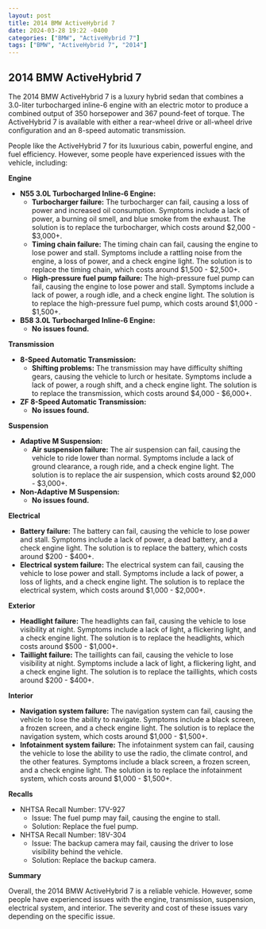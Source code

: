 ```yaml
---
layout: post
title: 2014 BMW ActiveHybrid 7
date: 2024-03-28 19:22 -0400
categories: ["BMW", "ActiveHybrid 7"]
tags: ["BMW", "ActiveHybrid 7", "2014"]
---
```

## 2014 BMW ActiveHybrid 7

The 2014 BMW ActiveHybrid 7 is a luxury hybrid sedan that combines a 3.0-liter turbocharged inline-6 engine with an electric motor to produce a combined output of 350 horsepower and 367 pound-feet of torque. The ActiveHybrid 7 is available with either a rear-wheel drive or all-wheel drive configuration and an 8-speed automatic transmission.

People like the ActiveHybrid 7 for its luxurious cabin, powerful engine, and fuel efficiency. However, some people have experienced issues with the vehicle, including:

**Engine**
- **N55 3.0L Turbocharged Inline-6 Engine:**
  - **Turbocharger failure:** The turbocharger can fail, causing a loss of power and increased oil consumption. Symptoms include a lack of power, a burning oil smell, and blue smoke from the exhaust. The solution is to replace the turbocharger, which costs around $2,000 - $3,000+.
  - **Timing chain failure:** The timing chain can fail, causing the engine to lose power and stall. Symptoms include a rattling noise from the engine, a loss of power, and a check engine light. The solution is to replace the timing chain, which costs around $1,500 - $2,500+.
  - **High-pressure fuel pump failure:** The high-pressure fuel pump can fail, causing the engine to lose power and stall. Symptoms include a lack of power, a rough idle, and a check engine light. The solution is to replace the high-pressure fuel pump, which costs around $1,000 - $1,500+.
- **B58 3.0L Turbocharged Inline-6 Engine:**
  - **No issues found.**

**Transmission**
- **8-Speed Automatic Transmission:**
  - **Shifting problems:** The transmission may have difficulty shifting gears, causing the vehicle to lurch or hesitate. Symptoms include a lack of power, a rough shift, and a check engine light. The solution is to replace the transmission, which costs around $4,000 - $6,000+.
- **ZF 8-Speed Automatic Transmission:**
  - **No issues found.**

**Suspension**
- **Adaptive M Suspension:**
  - **Air suspension failure:** The air suspension can fail, causing the vehicle to ride lower than normal. Symptoms include a lack of ground clearance, a rough ride, and a check engine light. The solution is to replace the air suspension, which costs around $2,000 - $3,000+.
- **Non-Adaptive M Suspension:**
  - **No issues found.**

**Electrical**
- **Battery failure:** The battery can fail, causing the vehicle to lose power and stall. Symptoms include a lack of power, a dead battery, and a check engine light. The solution is to replace the battery, which costs around $200 - $400+.
- **Electrical system failure:** The electrical system can fail, causing the vehicle to lose power and stall. Symptoms include a lack of power, a loss of lights, and a check engine light. The solution is to replace the electrical system, which costs around $1,000 - $2,000+.

**Exterior**
- **Headlight failure:** The headlights can fail, causing the vehicle to lose visibility at night. Symptoms include a lack of light, a flickering light, and a check engine light. The solution is to replace the headlights, which costs around $500 - $1,000+.
- **Taillight failure:** The taillights can fail, causing the vehicle to lose visibility at night. Symptoms include a lack of light, a flickering light, and a check engine light. The solution is to replace the taillights, which costs around $200 - $400+.

**Interior**
- **Navigation system failure:** The navigation system can fail, causing the vehicle to lose the ability to navigate. Symptoms include a black screen, a frozen screen, and a check engine light. The solution is to replace the navigation system, which costs around $1,000 - $1,500+.
- **Infotainment system failure:** The infotainment system can fail, causing the vehicle to lose the ability to use the radio, the climate control, and the other features. Symptoms include a black screen, a frozen screen, and a check engine light. The solution is to replace the infotainment system, which costs around $1,000 - $1,500+.

**Recalls**
- NHTSA Recall Number: 17V-927
  - Issue: The fuel pump may fail, causing the engine to stall.
  - Solution: Replace the fuel pump.
- NHTSA Recall Number: 18V-304
  - Issue: The backup camera may fail, causing the driver to lose visibility behind the vehicle.
  - Solution: Replace the backup camera.

**Summary**

Overall, the 2014 BMW ActiveHybrid 7 is a reliable vehicle. However, some people have experienced issues with the engine, transmission, suspension, electrical system, and interior. The severity and cost of these issues vary depending on the specific issue.
